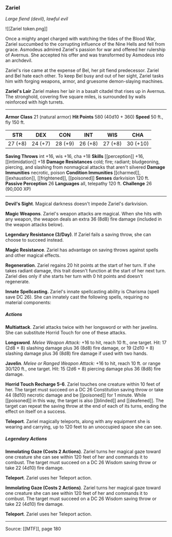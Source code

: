 ### Zariel
_Large fiend (devil), lawful evil_

![[Zariel token.png]]

Once a mighty angel charged with watching the tides of the Blood War, Zariel succumbed to the corrupting influence of the Nine Hells and fell from grace. Asmodeus admired Zariel's passion for war and offered her rulership of Avernus. She accepted his offer and was transformed by Asmodeus into an archdevil.

Zariel's rise came at the expense of Bel, her pit fiend predecessor. Zariel and Bel hate each other. To keep Bel busy and out of her sight, Zariel tasks him with forging weapons, armor, and gruesome demon-slaying machines.

**Zariel's Lair** Zariel makes her lair in a basalt citadel that rises up in Avernus. The stronghold, covering five square miles, is surrounded by walls reinforced with high turrets.




---

**Armor Class** 21 (natural armor)
**Hit Points** 580 (40d10 + 360)
**Speed** 50 ft., fly 150 ft.

| STR     | DEX     | CON     | INT     | WIS     | CHA     |
|---------|---------|---------|---------|---------|---------|
| 27 (+8) | 24 (+7) | 28 (+9) | 26 (+8) | 27 (+8) | 30 (+10) |

**Saving Throws** int +16, wis +16, cha +18
**Skills** [[perception]] +16, [[intimidation]] +18
**Damage Resistances** cold; fire; radiant; bludgeoning, piercing, and slashing from nonmagical attacks that aren't silvered
**Damage Immunities** necrotic, poison
**Condition Immunities** [[charmed]], [[exhaustion]], [[frightened]], [[poisoned]]
**Senses** darkvision 120 ft.
**Passive Perception** 26
**Languages** all, telepathy 120 ft.
**Challenge** 26 (90,000 XP)

---

**Devil's Sight**. Magical darkness doesn't impede Zariel's darkvision.

**Magic Weapons**. Zariel's weapon attacks are magical. When she hits with any weapon, the weapon deals an extra 36 (8d8) fire damage (included in the weapon attacks below).

**Legendary Resistance (3/Day)**. If Zariel fails a saving throw, she can choose to succeed instead.

**Magic Resistance**. Zariel has advantage on saving throws against spells and other magical effects.

**Regeneration**. Zariel regains 20 hit points at the start of her turn. If she takes radiant damage, this trait doesn't function at the start of her next turn. Zariel dies only if she starts her turn with 0 hit points and doesn't regenerate.

**Innate Spellcasting.** Zariel's innate spellcasting ability is Charisma (spell save DC 26). She can innately cast the following spells, requiring no material components:

##### Actions
**Multiattack**. Zariel attacks twice with her longsword or with her javelins. She can substitute Horrid Touch for one of these attacks.

**Longsword**. _Melee Weapon Attack:_ +16 to hit, reach 10 ft., one target. Hit: 17 (2d8 + 8) slashing damage plus 36 (8d8) fire damage, or 19 (2d10 + 8) slashing damage plus 36 (8d8) fire damage if used with two hands.

**Javelin**. _Melee or Ranged Weapon Attack:_ +16 to hit, reach 10 ft. or range 30/120 ft., one target. Hit: 15 (2d6 + 8) piercing damage plus 36 (8d8) fire damage.

**Horrid Touch Recharge 5-6**. Zariel touches one creature within 10 feet of her. The target must succeed on a DC 26 Constitution saving throw or take 44 (8d10) necrotic damage and be [[poisoned]] for 1 minute. While [[poisoned]] in this way, the target is also [[blinded]] and [[deafened]]. The target can repeat the saving throw at the end of each of its turns, ending the effect on itself on a success.

**Teleport**. Zariel magically teleports, along with any equipment she is wearing and carrying, up to 120 feet to an unoccupied space she can see.

##### Legendary Actions
**Immolating Gaze (Costs 2 Actions)**. Zariel turns her magical gaze toward one creature she can see within 120 feet of her and commands it to combust. The target must succeed on a DC 26 Wisdom saving throw or take 22 (4d10) fire damage.

**Teleport**. Zariel uses her Teleport action.

**Immolating Gaze (Costs 2 Actions)**. Zariel turns her magical gaze toward one creature she can see within 120 feet of her and commands it to combust. The target must succeed on a DC 26 Wisdom saving throw or take 22 (4d10) fire damage.

**Teleport**. Zariel uses her Teleport action.


---

Source: [[MTF]], page 180